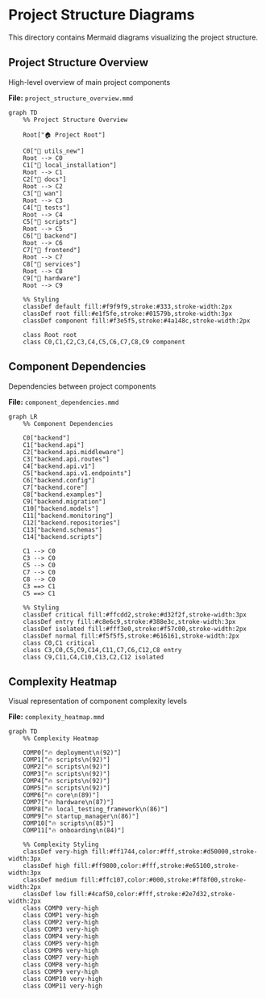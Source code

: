 # Project Structure Diagrams

This directory contains Mermaid diagrams visualizing the project structure.

## Project Structure Overview

High-level overview of main project components

**File:** `project_structure_overview.mmd`

```mermaid
graph TD
    %% Project Structure Overview

    Root["🏠 Project Root"]

    C0["📁 utils_new"]
    Root --> C0
    C1["📁 local_installation"]
    Root --> C1
    C2["📁 docs"]
    Root --> C2
    C3["🧪 wan"]
    Root --> C3
    C4["🧪 tests"]
    Root --> C4
    C5["📜 scripts"]
    Root --> C5
    C6["🔧 backend"]
    Root --> C6
    C7["🎨 frontend"]
    Root --> C7
    C8["🔄 services"]
    Root --> C8
    C9["📁 hardware"]
    Root --> C9

    %% Styling
    classDef default fill:#f9f9f9,stroke:#333,stroke-width:2px
    classDef root fill:#e1f5fe,stroke:#01579b,stroke-width:3px
    classDef component fill:#f3e5f5,stroke:#4a148c,stroke-width:2px

    class Root root
    class C0,C1,C2,C3,C4,C5,C6,C7,C8,C9 component
```

## Component Dependencies

Dependencies between project components

**File:** `component_dependencies.mmd`

```mermaid
graph LR
    %% Component Dependencies

    C0["backend"]
    C1["backend.api"]
    C2["backend.api.middleware"]
    C3["backend.api.routes"]
    C4["backend.api.v1"]
    C5["backend.api.v1.endpoints"]
    C6["backend.config"]
    C7["backend.core"]
    C8["backend.examples"]
    C9["backend.migration"]
    C10["backend.models"]
    C11["backend.monitoring"]
    C12["backend.repositories"]
    C13["backend.schemas"]
    C14["backend.scripts"]

    C1 --> C0
    C3 --> C0
    C5 --> C0
    C7 --> C0
    C8 --> C0
    C3 ==> C1
    C5 ==> C1

    %% Styling
    classDef critical fill:#ffcdd2,stroke:#d32f2f,stroke-width:3px
    classDef entry fill:#c8e6c9,stroke:#388e3c,stroke-width:3px
    classDef isolated fill:#fff3e0,stroke:#f57c00,stroke-width:2px
    classDef normal fill:#f5f5f5,stroke:#616161,stroke-width:2px
    class C0,C1 critical
    class C3,C0,C5,C9,C14,C11,C7,C6,C12,C8 entry
    class C9,C11,C4,C10,C13,C2,C12 isolated
```

## Complexity Heatmap

Visual representation of component complexity levels

**File:** `complexity_heatmap.mmd`

```mermaid
graph TD
    %% Complexity Heatmap

    COMP0["🔥 deployment\n(92)"]
    COMP1["🔥 scripts\n(92)"]
    COMP2["🔥 scripts\n(92)"]
    COMP3["🔥 scripts\n(92)"]
    COMP4["🔥 scripts\n(92)"]
    COMP5["🔥 scripts\n(92)"]
    COMP6["🔥 core\n(89)"]
    COMP7["🔥 hardware\n(87)"]
    COMP8["🔥 local_testing_framework\n(86)"]
    COMP9["🔥 startup_manager\n(86)"]
    COMP10["🔥 scripts\n(85)"]
    COMP11["🔥 onboarding\n(84)"]

    %% Complexity Styling
    classDef very-high fill:#ff1744,color:#fff,stroke:#d50000,stroke-width:3px
    classDef high fill:#ff9800,color:#fff,stroke:#e65100,stroke-width:3px
    classDef medium fill:#ffc107,color:#000,stroke:#ff8f00,stroke-width:2px
    classDef low fill:#4caf50,color:#fff,stroke:#2e7d32,stroke-width:2px
    class COMP0 very-high
    class COMP1 very-high
    class COMP2 very-high
    class COMP3 very-high
    class COMP4 very-high
    class COMP5 very-high
    class COMP6 very-high
    class COMP7 very-high
    class COMP8 very-high
    class COMP9 very-high
    class COMP10 very-high
    class COMP11 very-high
```
